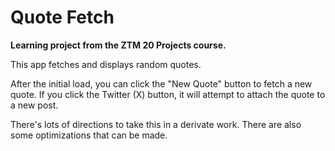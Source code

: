 # Quote Fetch
**Learning project from the ZTM 20 Projects course.**

This app fetches and displays random quotes. 

After the initial load, you can click the "New Quote" button to fetch a new quote.  If you click the Twitter (X) button,
it will attempt to attach the quote to a new post. 

There's lots of directions to take this in a derivate work. There are also some optimizations that can be made. 


